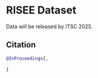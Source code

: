 # RISEE Dataset

Data will be released by ITSC 2025.

## Citation

```bibtex
@InProceedings{,
  
}
```
